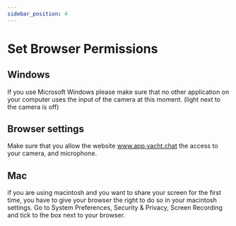 ```yaml
---
sidebar_position: 4
---
```



# Set Browser Permissions

## Windows
If you use Microsoft Windows please make sure that no other application on your computer uses the input of the camera at this moment. (light next to the camera is off)

## Browser settings
Make sure that you allow the website www.app.yacht.chat the access to your camera, and microphone.

## Mac
if you are using macintosh and you want to share your screen for the first time, you have to give your browser the right to do so in your macintosh settings. Go to System Preferences, Security & Privacy, Screen Recording and tick to the box next to your browser.


